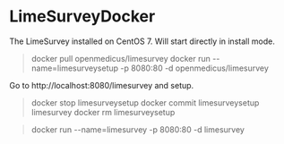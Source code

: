 # LimeSurveyDocker

The LimeSurvey installed on CentOS 7. Will start directly in install mode.

> docker pull openmedicus/limesurvey
> docker run --name=limesurveysetup -p 8080:80 -d openmedicus/limesurvey

Go to http://localhost:8080/limesurvey and setup.

> docker stop limesurveysetup
> docker commit limesurveysetup limesurvey
> docker rm limesurveysetup

> docker run --name=limesurvey -p 8080:80 -d limesurvey

